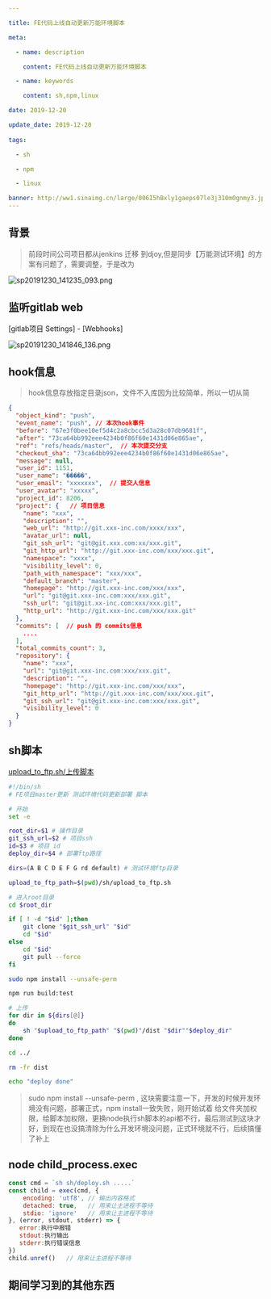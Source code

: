 ```yaml
---

title: FE代码上线自动更新万能环境脚本

meta:

  - name: description

    content: FE代码上线自动更新万能环境脚本

  - name: keywords

    content: sh,npm,linux

date: 2019-12-20

update_date: 2019-12-20
 
tags: 

  - sh

  - npm

  - linux

banner: http://ww1.sinaimg.cn/large/006I5hBxly1gaeps07le3j310m0gnmy3.jpg
---
```


## 背景

> 前段时间公司项目都从jenkins 迁移 到djoy,但是同步【万能测试环境】的方案有问题了，需要调整，于是改为

![sp20191230_141235_093.png](http://ww1.sinaimg.cn/large/006I5hBxly1gaepz9rm60j30kr03daa5.jpg)

## 监听gitlab web

[gitlab项目 Settings] - [Webhooks]

![sp20191230_141846_136.png](http://ww1.sinaimg.cn/large/006I5hBxly1gaeq5oa0h4j30z80f2gmz.jpg)

## hook信息

> hook信息存放指定目录json，文件不入库因为比较简单，所以一切从简

```json
{
  "object_kind": "push",   
  "event_name": "push", // 本次hook事件
  "before": "67e3f0bee10ef5d4c2a8cbcc5d3a28c07db9681f",
  "after": "73ca64bb992eee4234b0f86f60e1431d06e865ae",
  "ref": "refs/heads/master",  // 本次提交分支
  "checkout_sha": "73ca64bb992eee4234b0f86f60e1431d06e865ae",
  "message": null,
  "user_id": 1151,
  "user_name": "�����",
  "user_email": "xxxxxxx",  // 提交人信息
  "user_avatar": "xxxxx",
  "project_id": 8206,
  "project": {   // 项目信息
    "name": "xxx",
    "description": "",
    "web_url": "http://git.xxx-inc.com/xxxx/xxx",
    "avatar_url": null,
    "git_ssh_url": "git@git.xxx.com:xx/xxx.git",
    "git_http_url": "http://git.xxx-inc.com/xxx/xxx.git",
    "namespace": "xxxx",
    "visibility_level": 0,
    "path_with_namespace": "xxx/xxx",
    "default_branch": "master",
    "homepage": "http://git.xxx-inc.com/xxx/xxx",
    "url": "git@git.xxx-inc.com:xxx/xxx.git",
    "ssh_url": "git@git.xx-inc.com:xxx/xxx.git",
    "http_url": "http://git.xxx-inc.com/xxx/xxx.git"
  },
  "commits": [  // push 的 commits信息
    ....
  ],
  "total_commits_count": 3,
  "repository": {
    "name": "xxx",
    "url": "git@git.xxx-inc.com:xxx/xxx.git",
    "description": "",
    "homepage": "http://git.xxx-inc.com/xxx/xxx",
    "git_http_url": "http://git.xxx-inc.com/xxx/xxx.git",
    "git_ssh_url": "git@git.xxx-inc.com:xxx/xxx.git",
    "visibility_level": 0
  }
}
```

## sh脚本

[upload_to_ftp.sh/上传脚本](/tools/lftp.md)

```bash
#!/bin/sh
# FE项目master更新 测试环境代码更新部署 脚本

# 开始
set -e

root_dir=$1 # 操作目录
git_ssh_url=$2 # 项目ssh
id=$3 # 项目 id
deploy_dir=$4 # 部署ftp路径

dirs=(A B C D E F G rd default) # 测试环境ftp目录

upload_to_ftp_path=$(pwd)/sh/upload_to_ftp.sh

# 进入root目录
cd $root_dir

if [ ! -d "$id" ];then
    git clone "$git_ssh_url" "$id"
    cd "$id"
else
    cd "$id"
    git pull --force
fi

sudo npm install --unsafe-perm

npm run build:test

# 上传
for dir in ${dirs[@]}
do
    sh "$upload_to_ftp_path" "$(pwd)"/dist "$dir""$deploy_dir"
done

cd ../

rm -fr dist

echo "deploy done"

```
> sudo npm install --unsafe-perm , 这块需要注意一下，开发的时候开发环境没有问题，部署正式，npm install一致失败，刚开始试着 给文件夹加权限，给脚本加权限，更换node执行sh脚本的api都不行，最后测试到这块才好，到现在也没搞清除为什么开发环境没问题，正式环境就不行，后续搞懂了补上

## node child_process.exec

```js
const cmd = `sh sh/deploy.sh .....`
const child = exec(cmd, {
    encoding: 'utf8', // 输出内容格式 
    detached: true,   // 用来让主进程不等待
    stdio: 'ignore'   // 用来让主进程不等待
}, (error, stdout, stderr) => {
   error:执行中报错
   stdout:执行输出
   stderr:执行错误信息
})
child.unref()   // 用来让主进程不等待

```

## 期间学习到的其他东西

